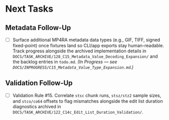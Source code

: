 # Next Tasks

## Metadata Follow-Up

- [ ] Surface additional MP4RA metadata data types (e.g., GIF, TIFF, signed fixed-point) once fixtures land so CLI/app exports stay human-readable. Track progress alongside the archived implementation details in `DOCS/TASK_ARCHIVE/128_C15_Metadata_Value_Decoding_Expansion/` and the backlog entries in `todo.md`. _(In Progress — see `DOCS/INPROGRESS/C15_Metadata_Value_Type_Expansion.md`.)_

## Validation Follow-Up

- [ ] Validation Rule #15. Correlate `stsc` chunk runs, `stsz/stz2` sample sizes, and `stco/co64` offsets to flag mismatches alongside the edit list duration diagnostics archived in `DOCS/TASK_ARCHIVE/122_C14c_Edit_List_Duration_Validation/`.
